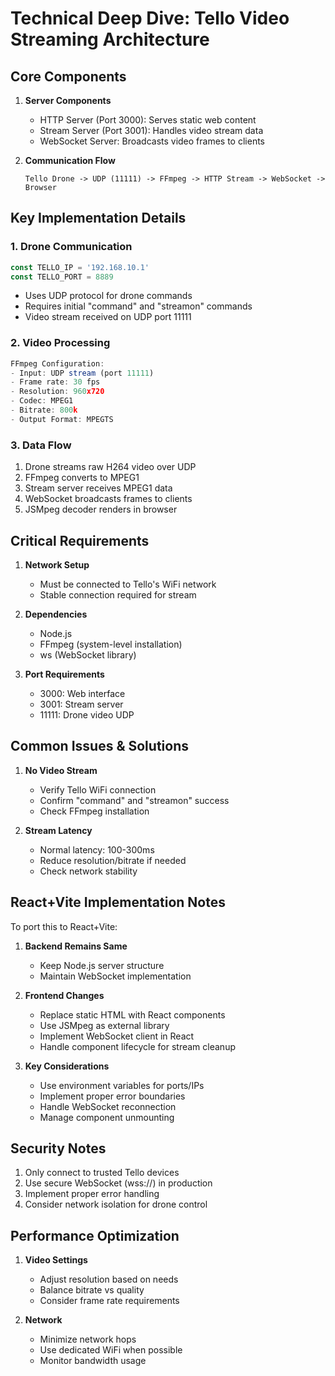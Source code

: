# Technical Deep Dive: Tello Video Streaming Architecture

## Core Components

1. **Server Components**
   - HTTP Server (Port 3000): Serves static web content
   - Stream Server (Port 3001): Handles video stream data
   - WebSocket Server: Broadcasts video frames to clients

2. **Communication Flow**
   ```
   Tello Drone -> UDP (11111) -> FFmpeg -> HTTP Stream -> WebSocket -> Browser
   ```

## Key Implementation Details

### 1. Drone Communication
```javascript
const TELLO_IP = '192.168.10.1'
const TELLO_PORT = 8889
```
- Uses UDP protocol for drone commands
- Requires initial "command" and "streamon" commands
- Video stream received on UDP port 11111

### 2. Video Processing
```javascript
FFmpeg Configuration:
- Input: UDP stream (port 11111)
- Frame rate: 30 fps
- Resolution: 960x720
- Codec: MPEG1
- Bitrate: 800k
- Output Format: MPEGTS
```

### 3. Data Flow
1. Drone streams raw H264 video over UDP
2. FFmpeg converts to MPEG1
3. Stream server receives MPEG1 data
4. WebSocket broadcasts frames to clients
5. JSMpeg decoder renders in browser

## Critical Requirements

1. **Network Setup**
   - Must be connected to Tello's WiFi network
   - Stable connection required for stream

2. **Dependencies**
   - Node.js
   - FFmpeg (system-level installation)
   - ws (WebSocket library)

3. **Port Requirements**
   - 3000: Web interface
   - 3001: Stream server
   - 11111: Drone video UDP

## Common Issues & Solutions

1. **No Video Stream**
   - Verify Tello WiFi connection
   - Confirm "command" and "streamon" success
   - Check FFmpeg installation

2. **Stream Latency**
   - Normal latency: 100-300ms
   - Reduce resolution/bitrate if needed
   - Check network stability

## React+Vite Implementation Notes

To port this to React+Vite:

1. **Backend Remains Same**
   - Keep Node.js server structure
   - Maintain WebSocket implementation

2. **Frontend Changes**
   - Replace static HTML with React components
   - Use JSMpeg as external library
   - Implement WebSocket client in React
   - Handle component lifecycle for stream cleanup

3. **Key Considerations**
   - Use environment variables for ports/IPs
   - Implement proper error boundaries
   - Handle WebSocket reconnection
   - Manage component unmounting

## Security Notes

1. Only connect to trusted Tello devices
2. Use secure WebSocket (wss://) in production
3. Implement proper error handling
4. Consider network isolation for drone control

## Performance Optimization

1. **Video Settings**
   - Adjust resolution based on needs
   - Balance bitrate vs quality
   - Consider frame rate requirements

2. **Network**
   - Minimize network hops
   - Use dedicated WiFi when possible
   - Monitor bandwidth usage
